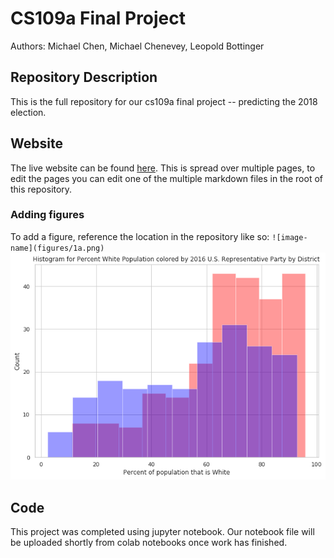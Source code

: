 # CS109a Final Project

Authors: Michael Chen, Michael Chenevey, Leopold Bottinger
 
## Repository Description

This is the full repository for our cs109a final project -- predicting the 2018 election.
 
## Website

The live website can be found [here](https://thyme4soup.github.io/cs109a-final-project/). This is spread over multiple pages, to edit the pages you can edit one of the multiple markdown files in the root of this repository.

### Adding figures

To add a figure, reference the location in the repository like so: `![image-name](figures/1a.png)`
![image-name](figures/1a.png)

## Code

This project was completed using jupyter notebook. Our notebook file will be uploaded shortly from colab notebooks once work has finished.
